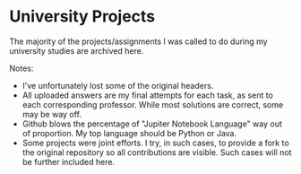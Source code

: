 # University Projects

The majority of the projects/assignments I was called to do during my university studies are archived here.

Notes:
* I've unfortunately lost some of the original headers.
* All uploaded answers are my final attempts for each task, as sent to each corresponding professor. While most solutions are correct, some may be way off.
* Github blows the percentage of "Jupiter Notebook Language" way out of proportion. My top language should be Python or Java.
* Some projects were joint efforts. I try, in such cases, to provide a fork to the original repository so all contributions are visible. Such cases will not be further included here.
